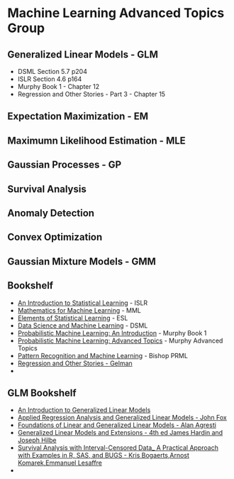 # Machine Learning Advanced Topics Group

## Generalized Linear Models - GLM

- DSML Section 5.7 p204
- ISLR Section 4.6 p164
- Murphy Book 1 - Chapter 12
- Regression and Other Stories - Part 3 - Chapter 15

## Expectation Maximization - EM


## Maximumn Likelihood Estimation - MLE

## Gaussian Processes - GP

## Survival Analysis

## Anomaly Detection

## Convex Optimization

## Gaussian Mixture Models - GMM


## Bookshelf

- [An Introduction to Statistical Learning](https://www.statlearning.com) - ISLR
- [Mathematics for Machine Learning](https://mml-book.github.io) - MML
- [Elements of Statistical Learning](https://hastie.su.domains/ElemStatLearn/) - ESL
- [Data Science and Machine Learning](https://github.com/DSML-book/) - DSML
- [Probabilistic Machine Learning: An Introduction](https://probml.github.io/pml-book/book1.html) - Murphy Book 1
- [Probabilistic Machine Learning: Advanced Topics](https://probml.github.io/pml-book/book2.html) - Murphy Advanced Topics
- [Pattern Recognition and Machine Learning](https://www.microsoft.com/en-us/research/uploads/prod/2006/01/Bishop-Pattern-Recognition-and-Machine-Learning-2006.pdf) - Bishop PRML
- [Regression and Other Stories - Gelman](https://avehtari.github.io/ROS-Examples/)
- 

## GLM Bookshelf

- [An Introduction to Generalized Linear Models](https://www.amazon.com/Introduction-Generalized-Chapman-Statistical-Science-dp-1138741515/dp/1138741515/ref=dp_ob_title_bk)
- [Applied Regression Analysis and Generalized Linear Models - John Fox](https://www.amazon.com/Applied-Regression-Analysis-Generalized-Linear-dp-1452205663/dp/1452205663/ref=dp_ob_title_bk)
- [Foundations of Linear and Generalized Linear Models - Alan Agresti](https://www.amazon.com/Foundations-Linear-Generalized-Probability-Statistics/dp/1118730038)
- [Generalized Linear Models and Extensions - 4th ed James Hardin and Joseph Hilbe](https://www.amazon.com/Generalized-Linear-Models-Extensions-Fourth/dp/1597182257)
- [Survival Analysis with Interval-Censored Data_ A Practical Approach with Examples in R, SAS, and BUGS - Kris Bogaerts,Arnost Komarek,Emmanuel Lesaffre](https://www.amazon.com/Survival-Analysis-Interval-Censored-Data-Interdisciplinary/dp/1420077473)
- 
